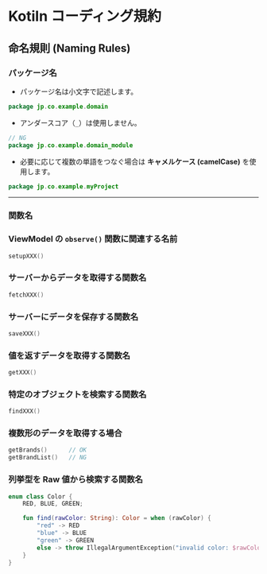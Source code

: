 # Kotiln コーディング規約

## 命名規則 (Naming Rules)

### パッケージ名

- パッケージ名は小文字で記述します。

```kotlin
package jp.co.example.domain

```

- アンダースコア（`_`）は使用しません。

```kotlin
// NG
package jp.co.example.domain_module

```

- 必要に応じて複数の単語をつなぐ場合は **キャメルケース (camelCase)** を使用します。

```kotlin
package jp.co.example.myProject

```

---

### 関数名

### ViewModel の `observe()` 関数に関連する名前

```kotlin
setupXXX()

```

### サーバーからデータを取得する関数名

```kotlin
fetchXXX()

```

### サーバーにデータを保存する関数名

```kotlin
saveXXX()

```

### 値を返すデータを取得する関数名

```kotlin
getXXX()

```

### 特定のオブジェクトを検索する関数名

```kotlin
findXXX()

```

### 複数形のデータを取得する場合

```kotlin
getBrands()      // OK
getBrandList()   // NG

```

### 列挙型を Raw 値から検索する関数名

```kotlin
enum class Color {
    RED, BLUE, GREEN;

    fun find(rawColor: String): Color = when (rawColor) {
        "red" -> RED
        "blue" -> BLUE
        "green" -> GREEN
        else -> throw IllegalArgumentException("invalid color: $rawColor")
    }
}

```
